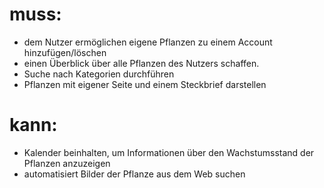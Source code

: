 
# muss:
- dem Nutzer ermöglichen eigene Pflanzen zu einem Account hinzufügen/löschen
- einen Überblick über alle Pflanzen des Nutzers schaffen. 
- Suche nach Kategorien durchführen
- Pflanzen mit eigener Seite und einem Steckbrief darstellen

# kann:
- Kalender beinhalten, um Informationen über den Wachstumsstand der Pflanzen anzuzeigen
- automatisiert Bilder der Pflanze aus dem Web suchen
